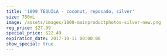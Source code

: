 ```yaml
---
title: '1899 TEQUILA - coconut, reposado, silver'
size: 750mL
image: /assets/images/1800-mainproductphotos-silver-new.png
reg_price: $27.99
special_price: $22.49
expiration_date: 2017-10-11 00:00:00
show_special: true
---
```



